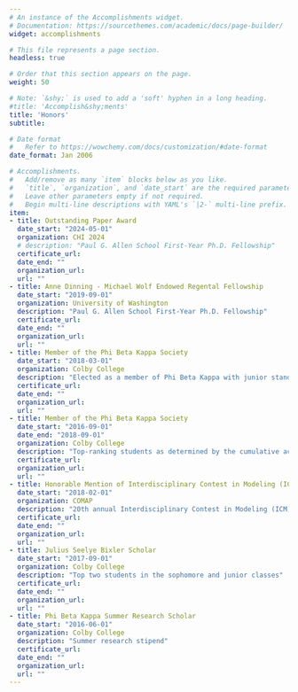 ```yaml
---
# An instance of the Accomplishments widget.
# Documentation: https://sourcethemes.com/academic/docs/page-builder/
widget: accomplishments

# This file represents a page section.
headless: true

# Order that this section appears on the page.
weight: 50

# Note: `&shy;` is used to add a 'soft' hyphen in a long heading.
#title: 'Accomplish&shy;ments'
title: 'Honors'
subtitle:

# Date format
#   Refer to https://wowchemy.com/docs/customization/#date-format
date_format: Jan 2006

# Accomplishments.
#   Add/remove as many `item` blocks below as you like.
#   `title`, `organization`, and `date_start` are the required parameters.
#   Leave other parameters empty if not required.
#   Begin multi-line descriptions with YAML's `|2-` multi-line prefix.
item:
- title: Outstanding Paper Award
  date_start: "2024-05-01"
  organization: CHI 2024
  # description: "Paul G. Allen School First-Year Ph.D. Fellowship"
  certificate_url:
  date_end: ""
  organization_url:
  url: ""
- title: Anne Dinning - Michael Wolf Endowed Regental Fellowship
  date_start: "2019-09-01"
  organization: University of Washington
  description: "Paul G. Allen School First-Year Ph.D. Fellowship"
  certificate_url:
  date_end: ""
  organization_url:
  url: ""
- title: Member of the Phi Beta Kappa Society
  date_start: "2018-03-01"
  organization: Colby College
  description: "Elected as a member of Phi Beta Kappa with junior standing"
  certificate_url:
  date_end: ""
  organization_url:
  url: ""
- title: Member of the Phi Beta Kappa Society
  date_start: "2016-09-01"
  date_end: "2018-09-01"
  organization: Colby College
  description: "Top-ranking students as determined by the cumulative academic record, three-time recipient"
  certificate_url:
  organization_url:
  url: ""
- title: Honorable Mention of Interdisciplinary Contest in Modeling (ICM)
  date_start: "2018-02-01"
  organization: COMAP
  description: "20th annual Interdisciplinary Contest in Modeling (ICM)"
  certificate_url:
  date_end: ""
  organization_url:
  url: ""
- title: Julius Seelye Bixler Scholar
  date_start: "2017-09-01"
  organization: Colby College
  description: "Top two students in the sophomore and junior classes"
  certificate_url:
  date_end: ""
  organization_url:
  url: ""
- title: Phi Beta Kappa Summer Research Scholar
  date_start: "2016-06-01"
  organization: Colby College
  description: "Summer research stipend"
  certificate_url:
  date_end: ""
  organization_url:
  url: ""
---
```

